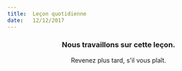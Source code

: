 ```yaml
---
title:  Leçon quotidienne
date:   12/12/2017
---
```


### <center>Nous travaillons sur cette leçon.</center>
<center>Revenez plus tard, s'il vous plaît.</center>